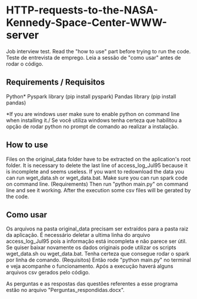 # HTTP-requests-to-the-NASA-Kennedy-Space-Center-WWW-server
Job interview test. Read the "how to use" part before trying to run the code.
Teste de entrevista de emprego. Leia a sessão de "como usar" antes de rodar o código. 

## Requirements / Requisitos
Python*
Pyspark library (pip install pyspark)
Pandas library (pip install pandas)

*If you are windows user make sure to enable python on command line when installing it./ Se você utiliza windows tenha certeza que habilitou a opção de rodar python no prompt de comando ao realizar a instalação.

## How to use
Files on the original_data folder have to be extracted on the aplication's root folder.
It is necessary to delete the last line of access_log_Jul95 because it is incomplete and seems useless.
If you want to redownload the data you can run wget_data.sh or wget_data.bat.
Make sure you can run spark code on command line. (Requirements)
Then run "python main.py" on command line and see it working.
After the execution some csv files will be gerated by the code.

## Como usar
Os arquivos na pasta original_data precisam ser extraídos para a pasta raiz da aplicação.
É necessário deletar a ultima linha do arquivo access_log_Jul95 pois a informação está incompleta e não parece ser útil.
Se quiser baixar novamente os dados originais pode utilizar os scripts wget_data.sh ou wget_data.bat.
Tenha certeza que consegue rodar o spark por linha de comando. (Requisitos)
Então rode "python main.py" no terminal e veja acompanhe o funcionamento.
Após a execução haverá alguns arquivos csv gerados pelo código.

As perguntas e as respostas das questões referentes a esse programa estão no arquivo "Perguntas_respondidas.docx".
